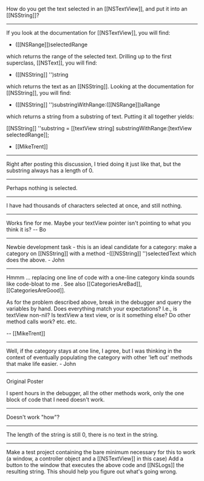 How do you get the text selected in an [[NSTextView]], and put it into an [[NSString]]?

----

If you look at the documentation for [[NSTextView]], you will find:

- ([[NSRange]])selectedRange

which returns the range of the selected text. Drilling up to the first superclass, [[NSText]], you will find:

- ([[NSString]] '')string

which returns the text as an [[NSString]]. Looking at the documentation for [[NSString]], you will find:

- ([[NSString]] '')substringWithRange:([[NSRange]])aRange

which returns a string from a substring of text. Putting it all together yields:

[[NSString]] ''substring = [[textView string] substringWithRange:[textView selectedRange]];

- [[MikeTrent]]

----

Right after posting this discussion, I tried doing it just like that, but the substring always has a length of 0.

----

Perhaps nothing is selected.

----

I have had thousands of characters selected at once, and still nothing.

----

Works fine for me.  Maybe your textView pointer isn't pointing to what you think it is?  -- Bo

----

Newbie development task - this is an ideal candidate for a category: make a category on [[NSString]] with a method -([[NSString]] '')selectedText which does the above. - John

----

Hmmm ... replacing one line of code with a one-line category kinda sounds like code-bloat to me . See also [[CategoriesAreBad]], [[CategoriesAreGood]]. 

As for the problem described above, break in the debugger and query the variables by hand. Does everything match your expectations? I.e., is textView non-nil? Is textView a text view, or is it something else? Do other method calls work? etc. etc.

-- [[MikeTrent]]

----

Well, if the category stays at one line, I agree, but I was thinking in the context of eventually populating the category with other 'left out' methods that make life easier. - John

----

Original Poster

I spent hours in the debugger, all the other methods work, only the one block of code that I need doesn't work.

----

Doesn't work "how"?

----

The length of the string is still 0, there is no text in the string.

----

Make a test project containing the bare minimum necessary for this to work (a window, a controller object and a [[NSTextView]] in this case) Add a button to the window that executes the above code and [[NSLogs]] the resulting string. This should help you figure out what's going wrong.